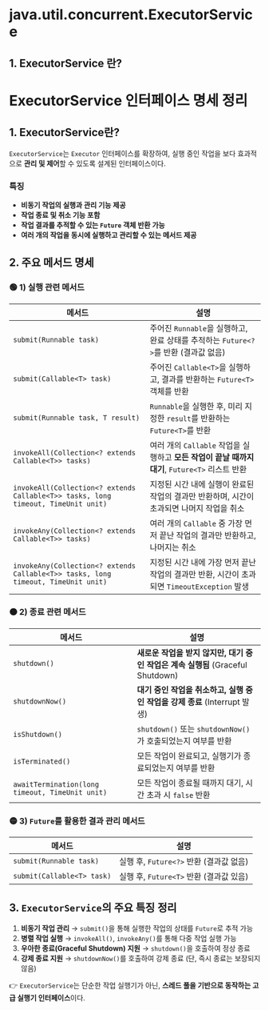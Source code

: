 # java.util.concurrent.ExecutorService

## 1. ExecutorService 란?

# ExecutorService 인터페이스 명세 정리

## 1. ExecutorService란?
`ExecutorService`는 `Executor` 인터페이스를 확장하여, 실행 중인 작업을 보다 효과적으로 **관리 및 제어**할 수 있도록 설계된 인터페이스이다.

### 특징
- **비동기 작업의 실행과 관리 기능 제공**
- **작업 종료 및 취소 기능 포함**
- **작업 결과를 추적할 수 있는 `Future` 객체 반환 가능**
- **여러 개의 작업을 동시에 실행하고 관리할 수 있는 메서드 제공**

## 2. 주요 메서드 명세

### 🟢 1) 실행 관련 메서드
| 메서드 | 설명 |
|--------|------|
| `submit(Runnable task)` | 주어진 `Runnable`을 실행하고, 완료 상태를 추적하는 `Future<?>`를 반환 (결과값 없음) |
| `submit(Callable<T> task)` | 주어진 `Callable<T>`을 실행하고, 결과를 반환하는 `Future<T>` 객체를 반환 |
| `submit(Runnable task, T result)` | `Runnable`을 실행한 후, 미리 지정한 `result`를 반환하는 `Future<T>`를 반환 |
| `invokeAll(Collection<? extends Callable<T>> tasks)` | 여러 개의 `Callable` 작업을 실행하고 **모든 작업이 끝날 때까지 대기**, `Future<T>` 리스트 반환 |
| `invokeAll(Collection<? extends Callable<T>> tasks, long timeout, TimeUnit unit)` | 지정된 시간 내에 실행이 완료된 작업의 결과만 반환하며, 시간이 초과되면 나머지 작업을 취소 |
| `invokeAny(Collection<? extends Callable<T>> tasks)` | 여러 개의 `Callable` 중 가장 먼저 끝난 작업의 결과만 반환하고, 나머지는 취소 |
| `invokeAny(Collection<? extends Callable<T>> tasks, long timeout, TimeUnit unit)` | 지정된 시간 내에 가장 먼저 끝난 작업의 결과만 반환, 시간이 초과되면 `TimeoutException` 발생 |

### 🟠 2) 종료 관련 메서드
| 메서드 | 설명 |
|--------|------|
| `shutdown()` | **새로운 작업을 받지 않지만, 대기 중인 작업은 계속 실행됨** (Graceful Shutdown) |
| `shutdownNow()` | **대기 중인 작업을 취소하고, 실행 중인 작업을 강제 종료** (Interrupt 발생) |
| `isShutdown()` | `shutdown()` 또는 `shutdownNow()`가 호출되었는지 여부를 반환 |
| `isTerminated()` | 모든 작업이 완료되고, 실행기가 종료되었는지 여부를 반환 |
| `awaitTermination(long timeout, TimeUnit unit)` | 모든 작업이 종료될 때까지 대기, 시간 초과 시 `false` 반환 |

### 🟡 3) `Future`를 활용한 결과 관리 메서드
| 메서드 | 설명 |
|--------|------|
| `submit(Runnable task)` | 실행 후, `Future<?>` 반환 (결과값 없음) |
| `submit(Callable<T> task)` | 실행 후, `Future<T>` 반환 (결과값 있음) |


## 3. `ExecutorService`의 주요 특징 정리
1. **비동기 작업 관리** → `submit()`을 통해 실행한 작업의 상태를 `Future`로 추적 가능
2. **병렬 작업 실행** → `invokeAll()`, `invokeAny()`를 통해 다중 작업 실행 가능
3. **우아한 종료(Graceful Shutdown) 지원** → `shutdown()`을 호출하여 정상 종료
4. **강제 종료 지원** → `shutdownNow()`를 호출하여 강제 종료 (단, 즉시 종료는 보장되지 않음)

👉 `ExecutorService`는 단순한 작업 실행기가 아닌, **스레드 풀을 기반으로 동작하는 고급 실행기 인터페이스**이다.




